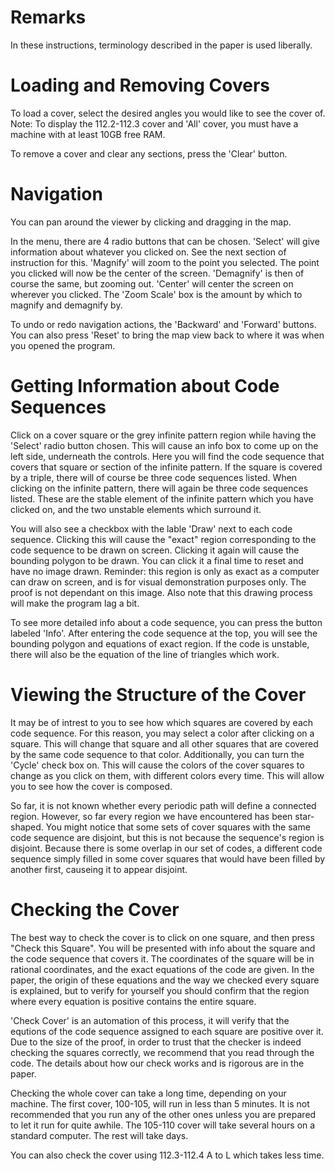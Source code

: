 # Remarks

In these instructions, terminology described in the paper is used liberally.

# Loading and Removing Covers

To load a cover, select the desired angles you would like to see the cover of. Note: To display the 112.2-112.3 cover and 'All' cover, you must have a machine with at least 10GB free RAM.

To remove a cover and clear any sections, press the 'Clear' button.

# Navigation

You can pan around the viewer by clicking and dragging in the map.

In the menu, there are 4 radio buttons that can be chosen. 'Select' will give information about whatever you clicked on. See the next section of instruction for this. 'Magnify' will zoom to the point you selected. The point you clicked will now be the center of the screen. 'Demagnify' is then of course the same, but zooming out. 'Center' will center the screen on wherever you clicked. The 'Zoom Scale' box is the amount by which to magnify and demagnify by.

To undo or redo navigation actions, the 'Backward' and 'Forward' buttons. You can also press 'Reset' to bring the map view back to where it was when you opened the program.

# Getting Information about Code Sequences

Click on a cover square or the grey infinite pattern region while having the 'Select' radio button chosen. This will cause an info box to come up on the left side, underneath the controls. Here you will  find the code sequence that covers that square or section of the infinite pattern. If the square is covered by a triple, there will of course be three code sequences listed. When clicking on the infinite pattern, there will again be three code sequences listed. These are the stable element of the infinite pattern which you have clicked on, and the two unstable elements which surround it.

You will also see a checkbox with the lable 'Draw' next to each code sequence. Clicking this will cause the "exact" region corresponding to the code sequence to be drawn on screen. Clicking it again will cause the bounding polygon to be drawn. You can click it a final time to reset and have no image drawn. Reminder: this region is only as exact as a computer can draw on screen, and is for visual demonstration  purposes only. The proof is not dependant on this image. Also note that this  drawing process will make the program lag a bit.

To see more detailed info about a code sequence, you can press the button  labeled 'Info'. After entering the code sequence at the top, you will see the bounding polygon and equations of exact region. If the code is unstable, there will also be the equation of the line of triangles which work.

# Viewing the Structure of the Cover

It may be of intrest to you to see how which squares are covered by each code sequence. For this reason, you may select a color after clicking on a square. This will change that square and all other squares that are covered by the same code sequence to that color. Additionally, you can turn the 'Cycle' check box on. This will cause the colors of the cover squares to change as you click on them, with different colors every time. This will allow you to see how the cover is composed.

So far, it is not known whether every periodic path will define a connected region. However, so far every region we have encountered has been star-shaped. You might notice that some sets of cover squares with the same code sequence are disjoint, but this is not because the sequence's region is disjoint. Because there is some overlap in our set of codes, a different code sequence simply filled in some cover squares that would have been filled by another first, causeing it to appear disjoint.

# Checking the Cover

The best way to check the cover is to click on one square, and then press "Check this Square". You will be presented with info about the square and the code sequence that covers it. The coordinates of the square will be in rational coordinates, and the exact equations of the code are given. In the paper, the origin of these equations and the way we checked every square is explained, but to verify for yourself you should confirm that the region where every equation is positive contains the entire square.

'Check Cover' is an automation of this process, it will verify that the equtions of the code sequence assigned to each square are positive over it. Due to the size of the proof, in order to trust that the checker is indeed checking the squares correctly, we recommend that you read through the code. The details about how our check works and is rigorous are in the paper.

Checking the whole cover can take a long time, depending on your machine. The first cover, 100-105, will run in less than 5 minutes. It is not recommended that you run any of the other ones unless you are prepared to let it run for quite awhile. The 105-110 cover will take several hours on a standard computer. The rest will take days.

You can also check the cover using 112.3-112.4 A to L which takes less time.





